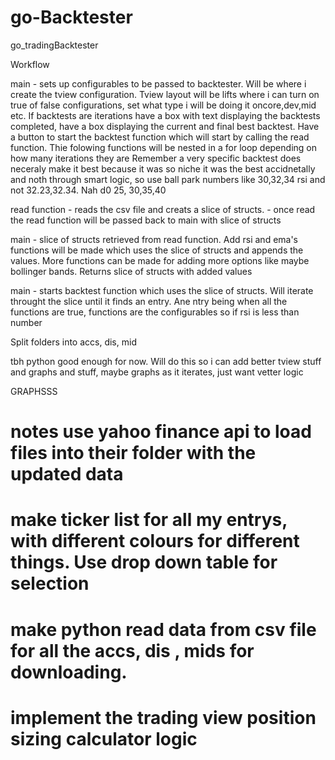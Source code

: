 # go-Backtester
go_tradingBacktester


Workflow

main -
sets up configurables to be passed to backtester. Will be where i create the tview configuration. Tview layout will be lifts where i can turn on true of false configurations, set what type i will be doing it oncore,dev,mid etc. If backtests are iterations have a box with text displaying the backtests completed, have a box displaying the current and final best backtest. Have a button to start the backtest function which will start by calling the read function. Thie folowing functions will be nested in a for loop depending on how many iterations they are
Remember a very specific backtest does neceraly make it best because it was so niche it was the best accidnetally and noth through smart logic, so use ball park numbers like 30,32,34 rsi and not 32.23,32.34. Nah d0 25, 30,35,40

read function - reads the csv file and creats a slice of structs. 
    - once read the read function will be passed back to main with slice of structs

main  - slice of structs retrieved from read function. Add rsi and ema's functions will be made which uses the slice of structs and appends the values. More functions can be made for adding more options like maybe bollinger bands. Returns slice of structs with added values

main - starts backtest function which uses the slice of structs. Will iterate throught the slice until it finds an entry. Ane ntry being when all the functions are true, functions are the configurables so if rsi is less than number

Split folders into accs, dis, mid

tbh python good enough for now. Will do this so i can add better tview stuff and graphs and stuff, maybe graphs as it iterates, just want vetter logic

GRAPHSSS

# notes use yahoo finance api to load files into their folder with the updated data

# make ticker list for all my entrys, with different colours for different things. Use drop down table for selection

# make python read data from csv file for all the accs, dis , mids for downloading.

# implement the trading view position sizing calculator logic